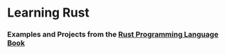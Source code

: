 # Learning Rust
### Examples and Projects from the [Rust Programming Language Book](https://doc.rust-lang.org/book/)